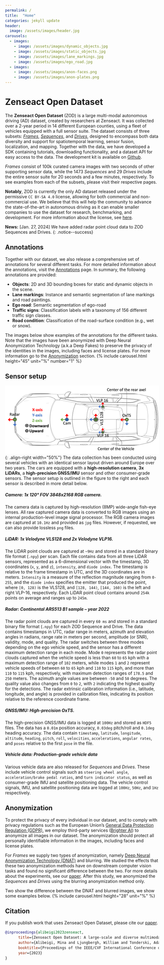 ```yaml
---
permalink: /
title:  "Home"
categories: jekyll update
header:
  image: /assets/images/header.jpg
carousels:
  - images:
    - image: /assets/images/dynamic_objects.jpg
    - image: /assets/images/static_objects.jpg
    - image: /assets/images/lane_markings.jpg
    - image: /assets/images/ego_road.jpg
  - images:
    - image: /assets/images/anon-faces.png
    - image: /assets/images/anon-plates.png
---
```


# Zenseact Open Dataset
The **Zenseact Open Dataset** (ZOD) is a large multi-modal autonomous driving (AD) dataset, created by researchers at Zenseact. It was collected over a 2-year period in 14 different European counties, using a fleet of vehicles equipped with a full sensor suite. The dataset consists of three subsets: [*Frames*](/frames), [*Sequences*](/sequences), and [*Drives*](/drives), designed to encompass both data diversity and support for spatiotemporal learning, sensor fusion, localization, and mapping. Together with the data, we have developed a SDK containing tutorials, downloading functionality, and a dataset API for easy access to the data. The development kit is available on [Github](https://github.com/zenseact/zod).

*Frames* consist of 100k curated camera images with two seconds of other supporting sensor data, while the 1473 *Sequences* and 29 *Drives* include the entire sensor suite for 20 seconds and a few minutes, respectively. To see examples from each of the subsets, please visit their respective pages.

**Notably**, ZOD is currently the only AD dataset released under the permissive `CC BY-SA 4.0` license, allowing for both commercial and non-commercial use. We believe that this will help the community to advance the state-of-the-art in autonomous driving as it can enable smaller companies to use the dataset for research, benchmarking, and development. For more information about the license, see [here](/license).

**News:** [Jan. 27, 2024] We have added radar point cloud data to ZOD Sequences and Drives.
{: .notice--success}

## Annotations
Together with our dataset, we also release a comprehensive set of annotations for several different tasks. For more detailed information about the annotations, visit the [Annotations](/annotations) page. In summary, the following annotations are provided:
- **Objects**: 2D and 3D bounding boxes for static and dynamic objects in the scene.
- **Lane markings**: Instance and semantic segmentation of lane markings and road paintings.
- **Ego road**: Semantic segmentation of ego-road
- **Traffic signs**: Classification labels with a taxonomy of 156 different traffic sign classes.
- **Road condition**: Classification of the road-surface condition (e.g., wet or snow).

The images below show examples of the annotations for the different tasks. Note that the images have been anonymized with Deep Neural Anonymization Technology (a.k.a Deep Fakes) to preserve the privacy of the identities in the images, including faces and license plates. For more information go to the [Anonymization](#anonymization) section.
{% include carousel.html height="45" unit="%" number="1" %}

## Sensor setup
![Sensor setup](/assets/images/sensor_positions.png){: .align-right width="50%"}
The data collection has been conducted using several vehicles with an identical sensor layout driven around Europe over two years. The cars are equipped with a **high-resolution camera**, **3x LiDARs**, a **high-precision GNSS/IMU** sensor and other consumer-grade sensors. The sensor setup is outlined in the figure to the right and each sensor is described in more detail below.
##### Camera: 1x 120&deg; FOV 3848x2168 RGB camera.
The camera data is captured by high-resolution (8MP) wide-angle fish-eye lenses. All raw captured camera data is converted to RGB images using an internal production-level image signal processor. The RGB camera images are captured at `10.1Hz` and provided as `jpg` files. However, if requested, we can also provide lossless `png` files.
##### LiDAR: 1x Velodyne VLS128 and 2x Velodyne VLP16.

The LiDAR point clouds are captured at `~9Hz` and stored in a standard binary file format (`.npy`) per scan. Each file contains data from all three LiDAR sensors, represented as a 6-dimensional vector with the timestamp, 3D coordinates (`x`, `y`, and `z`), `intensity`, and `diode index`. The timestamp is relative to the frame timestamp in UTC, and the 3D coordinates are in meters. `Intensity` is a measure of the reflection magnitude ranging from `0-255`, and the `diode index` specifies the emitter that produced the point, where `[0, 128)` is the VLS128, and `[128, 144)`, `[144, 160)` is the left and right VLP-16, respectively. Each LiDAR point cloud contains around `254k` points on average and ranges up to `245m`.

##### Radar: Continental ARS513 B1 sample – year 2022
The radar point clouds are captured in every `60 ms` and stored in a standard binary file format (`.npy`) for each ZOD Sequence and Drive. The data contains timestamps in UTC, radar range in meters, azimuth and elevation angles in radians, range rate in meters per second, amplitude (or SNR), validity, mode, and quality. The radar switches between three modes depending on the ego vehicle speed, and the sensor has a different maximum detection range in each mode. Mode `0` represents the radar point clouds captured when the vehicle speed is less than `60` to `65` kph with a maximum detection range of `102` meters, while modes `1` and `2` represent vehicle speeds of between `60` to `65` kph and `110` to `115` kph, and more than `110` to `115` kph, respectively, with maximum detection ranges of `178.5` and `250` meters. The azimuth angle values are between `-50` and `50` degrees. The quality value also changes from `0` to `2`, with `2` indicating the highest quality for the detections. The radar extrinsic calibration information (i.e., latitude, longitude, and angle) is provided in calibration files, indicating its position relative to the reference coordinate frame.

##### GNSS/IMU: High-precision OxTS.
The high-precision GNSS/IMU data is logged at `100Hz` and stored as `HDF5` files. The data has a `0.01m` position accuracy, `0.03deg` pitch/roll and `0.1deg` heading accuracy. The data contain `timestamp`, `latitude`, `longitude`, `altitude`, `heading`, `pitch`, `roll`, `velocities`, `accelerations`, `angular rates`, and `poses` relative to the first `pose` in the file.
##### Vehicle data: Production-grade vehicle data
Various vehicle data are also released for *Sequences* and *Drives*. These include vehicle control signals such as `steering wheel angle`, `acceleration/brake pedal ratios`, and `turn indicator status`, as well as consumer-grade IMU and satellite positioning data. The vehicle control signals, IMU, and satellite positioning data are logged at `100Hz`, `50Hz`, and `1Hz` respectively.

## Anonymization
To protect the privacy of every individual in our dataset, and to comply with privacy regulations such as the European Union’s [General Data Protection Regulation (GDPR)](https://gdpr.eu/), we employ third-party services ([Brighter AI](https://brighter.ai)) to anonymize all images in our dataset. The anonymization should protect all personally identifiable information in the images, including faces and license plates.

For *Frames* we supply two types of anonymization, namely [Deep Neural Anonymization Technology (DNAT)](https://brighter.ai/product/) and blurring. We studied the effects that these two anonymization methods have on downstream computer vision tasks and found no significant difference between the two. For more details about the experiments, see our [paper](https://arxiv.org/abs/2305.02008). After this study, we anonymized the *Sequences* and *Drives* using the blurring anonymization method only.

Two show the difference between the DNAT and blurred images, we show some examples below.
{% include carousel.html height="28" unit="%" %}



## Citation
If you publish work that uses Zenseact Open Dataset, please cite our [paper](https://arxiv.org/abs/2305.02008).

```bibtex
@inproceedings{alibeigi2023zenseact,
      title={Zenseact Open Dataset: A large-scale and diverse multimodal dataset for autonomous driving},
      author={Alibeigi, Mina and Ljungbergh, William and Tonderski, Adam and Hess, Georg and Lilja, Adam and Lindstrom, Carl and Motorniuk, Daria and Fu, Junsheng and Widahl, Jenny and Petersson, Christoffer},
      booktitle={Proceedings of the IEEE/CVF International Conference on Computer Vision},
      year={2023}
}
```